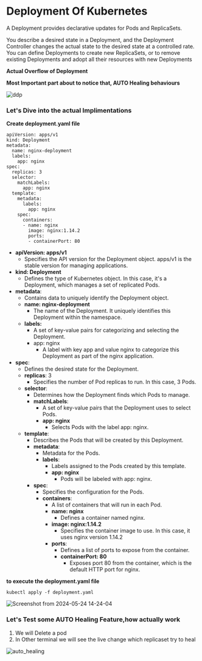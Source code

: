 # Deployment Of Kubernetes

A Deployment provides declarative updates for Pods and ReplicaSets.

You describe a desired state in a Deployment, and the Deployment Controller changes the actual state to the desired state at a controlled rate. You can define Deployments to create new ReplicaSets, or to remove existing Deployments and adopt all their resources with new Deployments


**Actual Overflow of Deployment**

**Most Important part about to notice that, AUTO Healing behaviours**

![ddp](https://github.com/MdShafiqulSaymon/Portfolio/assets/68004638/12b64202-b74e-4aa6-a987-2dada6a0dc4d)


### Let's Dive into the actual Implimentations

**Create deployment.yaml file**

```
apiVersion: apps/v1
kind: Deployment
metadata:
  name: nginx-deployment
  labels:
    app: nginx
spec:
  replicas: 3
  selector:
    matchLabels:
      app: nginx
  template:
    metadata:
      labels:
        app: nginx
    spec:
      containers:
      - name: nginx
        image: nginx:1.14.2
        ports:
        - containerPort: 80
```



- **apiVersion: apps/v1**
  - Specifies the API version for the Deployment object. apps/v1 is the stable version for managing applications.
- **kind: Deployment**
  - Defines the type of Kubernetes object. In this case, it's a Deployment, which manages a set of replicated Pods.
- **metadata**:
  - Contains data to uniquely identify the Deployment object.
  - **name: nginx-deployment**
    - The name of the Deployment. It uniquely identifies this Deployment within the namespace.
  - **labels:**
    - A set of key-value pairs for categorizing and selecting the Deployment.
    - app: nginx
      - A label with key app and value nginx to categorize this Deployment as part of the nginx application.
- **spec**:
  - Defines the desired state for the Deployment.
  - **replicas**: 3
    - Specifies the number of Pod replicas to run. In this case, 3 Pods.
  - **selector**:
    - Determines how the Deployment finds which Pods to manage.
    - **matchLabels**:
      - A set of key-value pairs that the Deployment uses to select Pods.
      - **app: nginx**
        - Selects Pods with the label app: nginx.
  - **template**:
    - Describes the Pods that will be created by this Deployment.
    - **metadata**:
      - Metadata for the Pods.
      - **labels**:
        - Labels assigned to the Pods created by this template.
        - **app: nginx**
          - Pods will be labeled with app: nginx.
    - **spec**:
      - Specifies the configuration for the Pods.
      - **containers**:
        - A list of containers that will run in each Pod.
        - **name: nginx**
          - Defines a container named nginx.
        - **image: nginx:1.14.2**
          - Specifies the container image to use. In this case, it uses nginx version 1.14.2
        - **ports**:
          - Defines a list of ports to expose from the container.
          - **containerPort: 80**
            - Exposes port 80 from the container, which is the default HTTP port for nginx.

**to execute the deployment.yaml file**
```
kubectl apply -f deployment.yaml
```
![Screenshot from 2024-05-24 14-24-04](https://github.com/MdShafiqulSaymon/Portfolio/assets/68004638/4acf93c2-724f-4819-8a64-6a653a10a6f3)

### Let's Test some AUTO Healing Feature,how actually work

1) We will Delete a pod
2) In Other terminal we will see the live change which replicaset try to heal 


![auto_healing](https://github.com/MdShafiqulSaymon/Portfolio/assets/68004638/6d5498e7-b7e8-480e-8e98-f1b2192e56e5)



